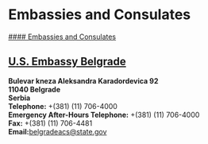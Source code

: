 # Embassies and Consulates

[#### Embassies and Consulates](javascript:void(0); "Embassies and Consulates")

## **[U.S. Embassy Belgrade](https://rs.usembassy.gov/)**

**Bulevar kneza Aleksandra Karadordevica 92  
11040 Belgrade  
Serbia  
Telephone:** +(381) (11) 706-4000  
**Emergency After-Hours Telephone:** +(381) (11) 706-4000  
**Fax:** +(381) (11) 706-4481  
**Email:**[belgradeacs@state.gov](mailto:belgradeacs@state.gov)